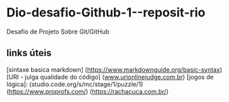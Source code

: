 # Dio-desafio-Github-1--reposit-rio
Desafio de Projeto Sobre Git/GitHub
## links úteis
[sintaxe basica markdown] (https://www.markdownguide.org/basic-syntax)
[URI - julga qualidade do código] (www.urionlinejudge.com.br)
[jogos de lógica]:
(studio.code.org/s/mc/stage/1/puzzle/1)
(https://www.proprofs.com/)
(https://rachacuca.com.br/)
